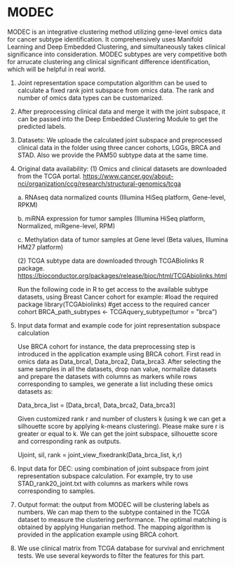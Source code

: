 # MODEC
MODEC is an integrative clustering method utilizing gene-level omics data for cancer subtype identification. It comprehensively uses Manifold Learning and Deep Embedded Clustering, and simultaneously takes clinical significance into consideration. MODEC subtypes are very competitive both for arrucate clustering ang clinical significant difference identification, which will be helpful in real world.

1. Joint representation space computation algorithm can be used to calculate a fixed rank joint subspace from omics data. The rank and number of omics data types can be customarized.

3. After preprocessing clinical data and merge it with the joint subspace, it can be passed into the Deep Embedded Clustering Module to get the predicted labels.

5. Datasets: We uploade the calculated joint subspace and preprocessed clinical data in the folder using three cancer cohorts, LGGs, BRCA and STAD. Also we provide the PAM50 subtype data at the same time.

7. Original data availability: 
   (1) Omics and clinical datasets are downloaded from the TCGA portal. https://www.cancer.gov/about-nci/organization/ccg/research/structural-genomics/tcga
   
   a. RNAseq data normalized counts (Illumina HiSeq platform, Gene-level, RPKM)
   
   b. miRNA expression for tumor samples (Illumina HiSeq platform, Normalized, miRgene-level, RPM)
   
   c. Methylation data of tumor samples at Gene level (Beta values, Illumina HM27 platform)
   
   (2) TCGA subtype data are downloaded through TCGABiolinks R package. https://bioconductor.org/packages/release/bioc/html/TCGAbiolinks.html
   
   Run the following code in R to get access to the available subtype datasets, using Breast Cancer cohort for example:
   #load the required package
   library(TCGAbiolinks)
   #get access to the required cancer cohort
   BRCA_path_subtypes <- TCGAquery_subtype(tumor = "brca")
   
5. Input data format and example code for joint representation subspace calculation

   Use BRCA cohort for instance, the data preprocessing step is introduced in the application example using BRCA cohort. First read in omics data as Data_brca1, Data_brca2, Data_brca3. After selecting the same samples in all the datasets, drop nan value, normalize datasets and prepare the datasets with columns as markers while rows corresponding to samples, we generate a list including these omics datasets as:
   
   Data_brca_list = [Data_brca1, Data_brca2, Data_brca3]
   
   Given customized rank r and number of clusters k (using k we can get a silhouette score by applying k-means clustering). Please make sure r is greater or equal to k. We can get the joint subspace, silhouette score and corresponding rank as outputs.
   
   Ujoint, sil, rank = joint_view_fixedrank(Data_brca_list, k,r)
   
6. Input data for DEC: using combination of joint subspace from joint representation subspace calculation. For example, try to use STAD_rank20_joint.txt with columns as markers while rows corresponding to samples.

7. Output format: the output from MODEC will be clustering labels as numbers. We can map them to the subtype contained in the TCGA dataset to measure the clustering performance. The optimal matching is obtained by applying Hungarian method. The mapping algorithm is provided in the application example using BRCA cohort.

8. We use clinical matrix from TCGA database for survival and enrichment tests. We use several keywords to filter the features for this part.
